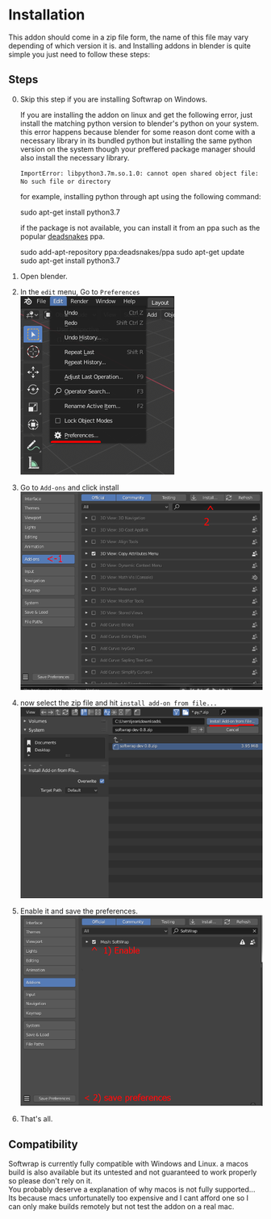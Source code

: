
# Installation

This addon should come in a zip file form, the name of this file may vary depending of which version it is. and Installing addons in blender is quite simple you just need to follow these steps:


## Steps

0. Skip this step if you are installing Softwrap on Windows.

   If you are installing the addon on linux and get the following error, just install the matching python version to blender's python on your system.
   this error happens because blender for some reason dont come with a necessary library in its bundled python but installing the same python version
   on the system though your preffered package manager should also install the necessary library.

   ```
   ImportError: libpython3.7m.so.1.0: cannot open shared object file: No such file or directory
   ```

   for example, installing python through apt using the following command:

    sudo apt-get install python3.7

   if the package is not available, you can install it from an ppa such as the popular [deadsnakes](https://launchpad.net/~deadsnakes/+archive/ubuntu/ppa) ppa.

    sudo add-apt-repository ppa:deadsnakes/ppa
    sudo apt-get update
    sudo apt-get install python3.7


1. Open blender.

2. In the `edit` menu, Go to `Preferences`  
  ![](img/Edit-Preferences.png)



3. Go to `Add-ons` and click install  
  ![](img/addons-install.png)


4. now select the zip file and hit `install add-on from file...`  
  ![](img/install-from-file.png)


5. Enable it and save the preferences.  
  ![](img/enable-save.png)


6. That's all.



## Compatibility

Softwrap is currently fully compatible with Windows and Linux. a macos build is also available but its untested and not guaranteed to work properly so please don't rely on it.  
You probably deserve a explanation of why macos is not fully supported... Its because macs unfortunatelly too expensive and I cant afford one so I can only make builds remotely but not test the addon on a real mac.
